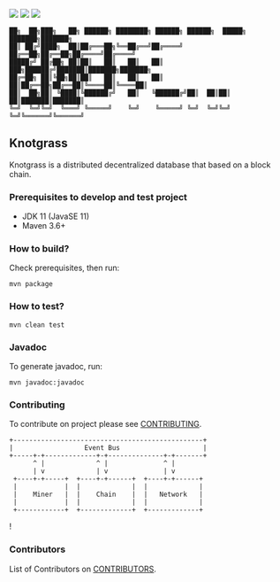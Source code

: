 ![](https://api.travis-ci.com/MohammadTaheri304/knotgrass.svg?branch=develop)
![](https://img.shields.io/lgtm/alerts/g/MohammadTaheri304/knotgrass.svg?logo=lgtm&logoWidth=18)
![](https://img.shields.io/lgtm/alerts/g/MohammadTaheri304/knotgrass.svg?logo=lgtm&logoWidth=18)
```
██╗  ██╗███╗   ██╗ ██████╗ ████████╗ ██████╗ ██████╗  █████╗ ███████╗███████╗ 
██║ ██╔╝████╗  ██║██╔═══██╗╚══██╔══╝██╔════╝ ██╔══██╗██╔══██╗██╔════╝██╔════╝ 
█████╔╝ ██╔██╗ ██║██║   ██║   ██║   ██║  ███╗██████╔╝███████║███████╗███████╗ 
██╔═██╗ ██║╚██╗██║██║   ██║   ██║   ██║   ██║██╔══██╗██╔══██║╚════██║╚════██║ 
██║  ██╗██║ ╚████║╚██████╔╝   ██║   ╚██████╔╝██║  ██║██║  ██║███████║███████║ 
╚═╝  ╚═╝╚═╝  ╚═══╝ ╚═════╝    ╚═╝    ╚═════╝ ╚═╝  ╚═╝╚═╝  ╚═╝╚══════╝╚══════╝ 
```
## Knotgrass
Knotgrass is a distributed decentralized database that based on a block chain.

### Prerequisites to develop and test project
- JDK 11 (JavaSE 11)
- Maven 3.6+

### How to build?
Check prerequisites, then run:
```
mvn package
```

### How to test?
```
mvn clean test
```

### Javadoc
To generate javadoc, run:
```
mvn javadoc:javadoc
```

### Contributing
To contribute on project please see [CONTRIBUTING](CONTRIBUTING.md).

```aidl
+------------------------------------------------+
|                  Event Bus                     |
+-----+-+-------------+-+--------------+-+-------+
      ^ |             ^ |              ^ |
      | v             | v              | v
 +----+-+-----+  +----+-+------+  +----+-+------+
 |            |  |             |  |             |
 |    Miner   |  |    Chain    |  |   Network   |
 |            |  |             |  |             |
 +------------+  +-------------+  +-------------+
```
!
### Contributors
List of Contributors on [CONTRIBUTORS](CONTRIBUTORS.md).

